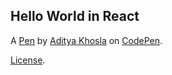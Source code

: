 Hello World in React
--------------------


A [Pen](https://codepen.io/aditya-beep/pen/Pommejd) by [Aditya Khosla](https://codepen.io/aditya-beep) on [CodePen](https://codepen.io).

[License](https://codepen.io/aditya-beep/pen/Pommejd/license).